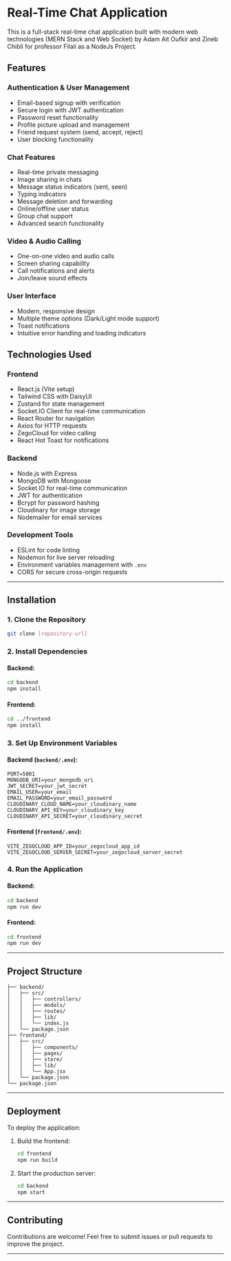 

# Real-Time Chat Application

This is a full-stack real-time chat application built with modern web technologies (MERN Stack and Web Socket) by Adam Ait Oufkir and Zineb Chibli for professor Filali as a NodeJs Project.

## Features

### Authentication & User Management
- Email-based signup with verification
- Secure login with JWT authentication
- Password reset functionality
- Profile picture upload and management
- Friend request system (send, accept, reject)
- User blocking functionality

### Chat Features
- Real-time private messaging
- Image sharing in chats
- Message status indicators (sent, seen)
- Typing indicators
- Message deletion and forwarding
- Online/offline user status
- Group chat support
- Advanced search functionality

### Video & Audio Calling
- One-on-one video and audio calls
- Screen sharing capability
- Call notifications and alerts
- Join/leave sound effects

### User Interface
- Modern, responsive design
- Multiple theme options (Dark/Light mode support)
- Toast notifications
- Intuitive error handling and loading indicators

## Technologies Used

### Frontend
- React.js (Vite setup)
- Tailwind CSS with DaisyUI
- Zustand for state management
- Socket.IO Client for real-time communication
- React Router for navigation
- Axios for HTTP requests
- ZegoCloud for video calling
- React Hot Toast for notifications

### Backend
- Node.js with Express
- MongoDB with Mongoose
- Socket.IO for real-time communication
- JWT for authentication
- Bcrypt for password hashing
- Cloudinary for image storage
- Nodemailer for email services

### Development Tools
- ESLint for code linting
- Nodemon for live server reloading
- Environment variables management with `.env`
- CORS for secure cross-origin requests

---

## Installation

### 1. Clone the Repository
```bash
git clone [repository-url]
```

### 2. Install Dependencies
#### Backend:
```bash
cd backend
npm install
```

#### Frontend:
```bash
cd ../frontend
npm install
```

### 3. Set Up Environment Variables
#### Backend (`backend/.env`):
```plaintext
PORT=5001
MONGODB_URI=your_mongodb_uri
JWT_SECRET=your_jwt_secret
EMAIL_USER=your_email
EMAIL_PASSWORD=your_email_password
CLOUDINARY_CLOUD_NAME=your_cloudinary_name
CLOUDINARY_API_KEY=your_cloudinary_key
CLOUDINARY_API_SECRET=your_cloudinary_secret
```

#### Frontend (`frontend/.env`):
```plaintext
VITE_ZEGOCLOUD_APP_ID=your_zegocloud_app_id
VITE_ZEGOCLOUD_SERVER_SECRET=your_zegocloud_server_secret
```

### 4. Run the Application
#### Backend:
```bash
cd backend
npm run dev
```

#### Frontend:
```bash
cd frontend
npm run dev
```

---

## Project Structure

```
├── backend/
│   ├── src/
│   │   ├── controllers/
│   │   ├── models/
│   │   ├── routes/
│   │   ├── lib/
│   │   └── index.js
│   └── package.json
├── frontend/
│   ├── src/
│   │   ├── components/
│   │   ├── pages/
│   │   ├── store/
│   │   ├── lib/
│   │   └── App.jsx
│   └── package.json
└── package.json
```

---

## Deployment

To deploy the application:

1. Build the frontend:
   ```bash
   cd frontend
   npm run build
   ```
2. Start the production server:
   ```bash
   cd backend
   npm start
   ```

---

## Contributing

Contributions are welcome! Feel free to submit issues or pull requests to improve the project.

---

